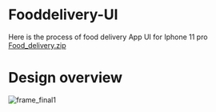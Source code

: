 # Fooddelivery-UI
Here is the process of food delivery App UI for Iphone 11 pro
[Food_delivery.zip](https://github.com/kuttyprem/Fooddelivery-UI/files/6967636/Food_delivery.zip)
# Design overview
![frame_final1](https://user-images.githubusercontent.com/88392404/129016780-3086e7e5-c4cc-4e97-a097-aeeef7be46ad.png)
